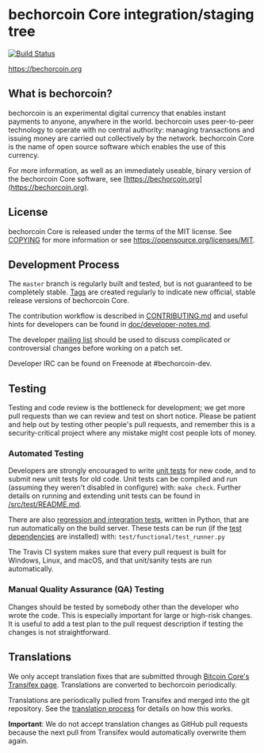 bechorcoin Core integration/staging tree
=====================================

[![Build Status](https://travis-ci.org/bechorcoin-project/bechorcoin.svg?branch=master)](https://travis-ci.org/bechorcoin-project/bechorcoin)

https://bechorcoin.org

What is bechorcoin?
----------------

bechorcoin is an experimental digital currency that enables instant payments to
anyone, anywhere in the world. bechorcoin uses peer-to-peer technology to operate
with no central authority: managing transactions and issuing money are carried
out collectively by the network. bechorcoin Core is the name of open source
software which enables the use of this currency.

For more information, as well as an immediately useable, binary version of
the bechorcoin Core software, see [https://bechorcoin.org](https://bechorcoin.org).

License
-------

bechorcoin Core is released under the terms of the MIT license. See [COPYING](COPYING) for more
information or see https://opensource.org/licenses/MIT.

Development Process
-------------------

The `master` branch is regularly built and tested, but is not guaranteed to be
completely stable. [Tags](https://github.com/bechorcoin-project/bechorcoin/tags) are created
regularly to indicate new official, stable release versions of bechorcoin Core.

The contribution workflow is described in [CONTRIBUTING.md](CONTRIBUTING.md)
and useful hints for developers can be found in [doc/developer-notes.md](doc/developer-notes.md).

The developer [mailing list](https://groups.google.com/forum/#!forum/bechorcoin-dev)
should be used to discuss complicated or controversial changes before working
on a patch set.

Developer IRC can be found on Freenode at #bechorcoin-dev.

Testing
-------

Testing and code review is the bottleneck for development; we get more pull
requests than we can review and test on short notice. Please be patient and help out by testing
other people's pull requests, and remember this is a security-critical project where any mistake might cost people
lots of money.

### Automated Testing

Developers are strongly encouraged to write [unit tests](src/test/README.md) for new code, and to
submit new unit tests for old code. Unit tests can be compiled and run
(assuming they weren't disabled in configure) with: `make check`. Further details on running
and extending unit tests can be found in [/src/test/README.md](/src/test/README.md).

There are also [regression and integration tests](/test), written
in Python, that are run automatically on the build server.
These tests can be run (if the [test dependencies](/test) are installed) with: `test/functional/test_runner.py`

The Travis CI system makes sure that every pull request is built for Windows, Linux, and macOS, and that unit/sanity tests are run automatically.

### Manual Quality Assurance (QA) Testing

Changes should be tested by somebody other than the developer who wrote the
code. This is especially important for large or high-risk changes. It is useful
to add a test plan to the pull request description if testing the changes is
not straightforward.

Translations
------------

We only accept translation fixes that are submitted through [Bitcoin Core's Transifex page](https://www.transifex.com/projects/p/bitcoin/).
Translations are converted to bechorcoin periodically.

Translations are periodically pulled from Transifex and merged into the git repository. See the
[translation process](doc/translation_process.md) for details on how this works.

**Important**: We do not accept translation changes as GitHub pull requests because the next
pull from Transifex would automatically overwrite them again.
